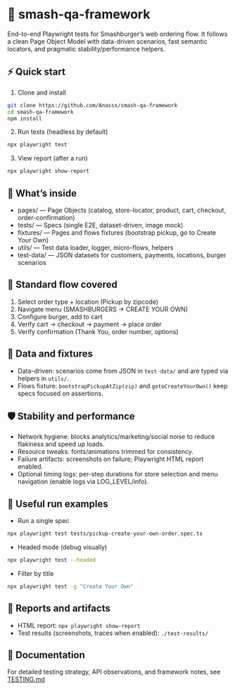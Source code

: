 # 🚀 smash-qa-framework

End-to-end Playwright tests for Smashburger’s web ordering flow. It follows a clean Page Object Model with data-driven scenarios, fast semantic locators, and pragmatic stability/performance helpers.

## ⚡ Quick start

1) Clone and install

```bash
git clone https://github.com/Anasss/smash-qa-framework
cd smash-qa-framework
npm install
```

2) Run tests (headless by default)

```bash
npx playwright test
```

3) View report (after a run)

```bash
npx playwright show-report
```

## 🧰 What’s inside

- pages/ — Page Objects (catalog, store-locator, product, cart, checkout, order-confirmation)
- tests/ — Specs (single E2E, dataset-driven, image mock)
- fixtures/ — Pages and flows fixtures (bootstrap pickup, go to Create Your Own)
- utils/ — Test data loader, logger, micro-flows, helpers
- test-data/ — JSON datasets for customers, payments, locations, burger scenarios

## 🧭 Standard flow covered

1. Select order type + location (Pickup by zipcode)
2. Navigate menu (SMASHBURGERS → CREATE YOUR OWN)
3. Configure burger, add to cart
4. Verify cart → checkout → payment → place order
5. Verify confirmation (Thank You, order number, options)

## 🧩 Data and fixtures

- Data-driven: scenarios come from JSON in `test-data/` and are typed via helpers in `utils/`.
- Flows fixture: `bootstrapPickupAtZip(zip)` and `gotoCreateYourOwn()` keep specs focused on assertions.

## 🛡️ Stability and performance

- Network hygiene: blocks analytics/marketing/social noise to reduce flakiness and speed up loads.
- Resource tweaks: fonts/animations trimmed for consistency.
- Failure artifacts: screenshots on failure; Playwright HTML report enabled.
- Optional timing logs: per-step durations for store selection and menu navigation (enable logs via LOG_LEVEL/info).

## 🧪 Useful run examples

- Run a single spec

```bash
npx playwright test tests/pickup-create-your-own-order.spec.ts
```

- Headed mode (debug visually)

```bash
npx playwright test --headed
```

- Filter by title

```bash
npx playwright test -g "Create Your Own"
```

## 📄 Reports and artifacts

- HTML report: `npx playwright show-report`
- Test results (screenshots, traces when enabled): `./test-results/`

## 📖 Documentation

For detailed testing strategy, API observations, and framework notes, see [TESTING.md](https://github.com/Anasss/smash-qa-framework/blob/main/TESTING.md)
